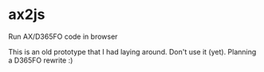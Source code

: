 # ax2js
Run AX/D365FO code in browser

This is an old prototype that I had laying around. Don't use it (yet). Planning a D365FO rewrite :)